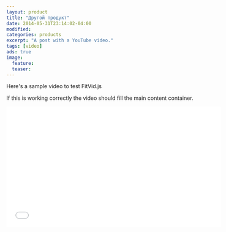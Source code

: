 ```yaml
---
layout: product
title: "Другой продукт"
date: 2014-05-31T23:14:02-04:00
modified:
categories: products
excerpt: "A post with a YouTube video."
tags: [video]
ads: true
image:
  feature:
  teaser:
---
```


Here's a sample video to test FitVid.js

If this is working correctly the video should fill the main content container.

<iframe width="560" height="315" src="//www.youtube.com/embed/9e1nPyHXCFQ" frameborder="0"> </iframe>